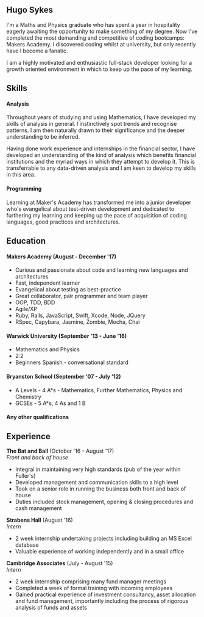 ## Hugo Sykes

I'm a Maths and Physics graduate who has spent a year in hospitality eagerly awaiting the opportunity to make something of my degree. Now I've completed the most demanding and competitive of coding bootcamps: Makers Academy. I discovered coding whilst at university, but only recently have I become a fanatic.

I am a highly motivated and enthusiastic full-stack developer looking for a growth oriented environment in which to keep up the pace of my learning.

## Skills

#### Analysis

Throughout years of studying and using Mathematics, I have developed my skills of analysis in general. I instinctively spot trends and recognise patterns. I am then naturally drawn to their significance and the deeper understanding to be inferred.

Having done work experience and internships in the financial sector, I have developed an understanding of the kind of analysis which benefits financial institutions and the myriad ways in which they attempt to develop it. This is transferrable to any data-driven analysis and I am keen to develop my skills in this area.

#### Programming

Learning at Maker's Academy has transformed me into a junior developer who's evangelical about test-driven development and dedicated to furthering my learning and keeping up the pace of acquisition of coding languages, good practices and architectures.

## Education

#### Makers Academy (August - December \'17)

- Curious and passionate about code and learning new languages and architectures
- Fast, independent learner
- Evangelical about testing as best-practice
- Great collaborator, pair programmer and team player
- OOP, TDD, BDD
- Agile/XP
- Ruby, Rails, JavaScript, Swift, Xcode, Node, JQuery
- RSpec, Capybara, Jasmine, Zombie, Mocha, Chai

#### Warwick University (September \'13 - June \'16)

- Mathematics and Physics
- 2:2
- Beginners Spanish - conversational standard

#### Bryanston School (September \'07 - July \'12)

- A Levels - 4 A*s - Mathematics, Further Mathematics, Physics and Chemistry
- GCSEs - 5 A*s, 4 As and 1 B

#### Any other qualifications

## Experience

**The Bat and Ball** (October '16 - August '17)   
*Front and back of house*
- Integral in maintaining very high standards (pub of the year within Fuller's)
- Developed management and communication skills to a high level
- Took on a senior role in running the business both front and back of house
- Duties included stock management, opening & closing procedures and cash management

**Strabens Hall** (August \'16)   
*Intern*  
- 2 week internship undertaking projects including building an MS Excel database
- Valuable experience of working independently and in a small office

**Cambridge Associates** (July - August \'15)   
*Intern*
- 2 week internship comprising many fund manager meetings
- Completed a week of formal training with incoming employees
- Gained practical experience of investment consultancy, asset allocation and fund management,
importantly including the process of rigorous analysis of funds and assets
